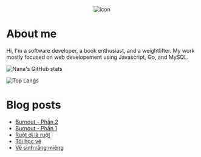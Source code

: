 <p align="center">
 <img width="auto" src="https://res.cloudinary.com/japananh/image/upload/v1638498299/Group_7_ltvipi.png" align="center" alt="icon" />
</p>

# About me

Hi, I'm a software developer, a book enthusiast, and a weightlifter. My work mostly focused on web developement using Javascript, Go, and MySQL.

![Nana's GitHub stats](https://github-readme-stats.vercel.app/api?username=japananh&theme=buefy&show_icons=true)

![Top Langs](https://github-readme-stats.vercel.app/api/top-langs/?username=japananh&layout=compact)

# Blog posts
<!-- BLOG-POST-LIST:START -->
- [Burnout - Phần 2](https://nanacoder.hashnode.dev/burnout-phan-2)
- [Burnout - Phần 1](https://nanacoder.hashnode.dev/burnout-phan-1)
- [Ruột ơi là ruột](https://nanacoder.hashnode.dev/ruot-oi-la-ruot)
- [Tôi học vẽ](https://nanacoder.hashnode.dev/toi-hoc-ve)
- [Vệ sinh răng miệng](https://nanacoder.hashnode.dev/ve-sinh-rang-mieng)
<!-- BLOG-POST-LIST:END -->
